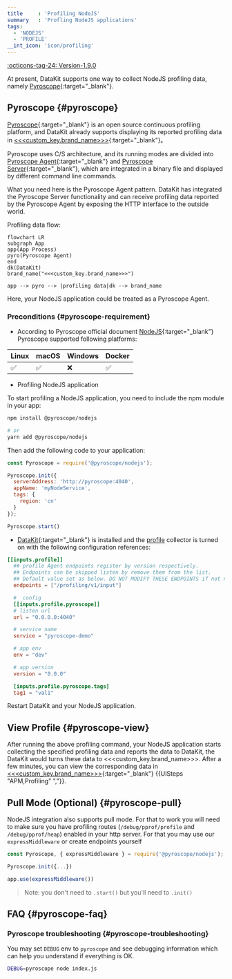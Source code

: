 ```yaml
---
title     : 'Profiling NodeJS'
summary   : 'Profling NodeJS applications'
tags:
  - 'NODEJS'
  - 'PROFILE'
__int_icon: 'icon/profiling'
---
```


[:octicons-tag-24: Version-1.9.0](../datakit/changelog.md#cl-1.9.0)

At present, DataKit supports one way to collect NodeJS profiling data, namely [Pyroscope](https://pyroscope.io/){:target="_blank"}.

## Pyroscope {#pyroscope}

[Pyroscope](https://pyroscope.io/){:target="_blank"} is an open source continuous profiling platform, and DataKit already supports displaying its reported profiling data in [<<<custom_key.brand_name>>>](https://www.<<<custom_key.brand_main_domain>>>/){:target="_blank"}。

Pyroscope uses C/S architecture, and its running modes are divided into [Pyroscope Agent](https://pyroscope.io/docs/agent-overview/){:target="_blank"} and [Pyroscope Server](https://pyroscope.io/docs/server-overview/){:target="_blank"}, which are integrated in a binary file and displayed by different command line commands.

What you need here is the Pyroscope Agent pattern. DataKit has integrated the Pyroscope Server functionality and can receive profiling data reported by the Pyroscope Agent by exposing the HTTP interface to the outside world.

Profiling data flow:

```mermaid
flowchart LR
subgraph App
app(App Process)
pyro(Pyroscope Agent)
end
dk(DataKit)
brand_name("<<<custom_key.brand_name>>>")

app --> pyro --> |profiling data|dk --> brand_name
```

Here, your NodeJS application could be treated as a Pyroscope Agent.

### Preconditions {#pyroscope-requirement}

- According to Pyroscope official document [NodeJS](https://pyroscope.io/docs/nodejs/){:target="_blank"}  Pyroscope supported following platforms:

|  Linux   | macOS  | Windows  | Docker  |
|  ----  | ----  | ----  | ----  |
| :white_check_mark:  | :white_check_mark: | :x: | :white_check_mark: |

- Profiling NodeJS application

To start profiling a NodeJS application, you need to include the npm module in your app:

```sh
npm install @pyroscope/nodejs

# or
yarn add @pyroscope/nodejs
```

Then add the following code to your application:

```js
const Pyroscope = require('@pyroscope/nodejs');

Pyroscope.init({
  serverAddress: 'http://pyroscope:4040',
  appName: 'myNodeService',
  tags: {
    region: 'cn'
  }
});

Pyroscope.start()
```

- [DataKit](https://www.<<<custom_key.brand_main_domain>>>/){:target="_blank"} is installed and the [profile](profile.md#config) collector is turned on with the following configuration references:

```toml
[[inputs.profile]]
  ## profile Agent endpoints register by version respectively.
  ## Endpoints can be skipped listen by remove them from the list.
  ## Default value set as below. DO NOT MODIFY THESE ENDPOINTS if not necessary.
  endpoints = ["/profiling/v1/input"]

  #  config
  [[inputs.profile.pyroscope]]
  # listen url
  url = "0.0.0.0:4040"

  # service name
  service = "pyroscope-demo"

  # app env
  env = "dev"

  # app version
  version = "0.0.0"

  [inputs.profile.pyroscope.tags]
  tag1 = "val1"
```

Restart DataKit and your NodeJS application.

## View Profile {#pyroscope-view}

After running the above profiling command, your NodeJS application starts collecting the specified profiling data and reports the data to DataKit, the DataKit would turns these data to <<<custom_key.brand_name>>>. After a few minutes, you can view the corresponding data in [<<<custom_key.brand_name>>>](https://console.<<<custom_key.brand_main_domain>>>/tracing/profile){:target="_blank"} {{UISteps "APM,Profiling" ","}}.

## Pull Mode (Optional) {#pyroscope-pull}

NodeJS integration also supports pull mode. For that to work you will need to make sure you have profiling routes (`/debug/pprof/profile` and `/debug/pprof/heap`) enabled in your http server. For that you may use our `expressMiddleware` or create endpoints yourself

```js
const Pyroscope, { expressMiddleware } = require('@pyroscope/nodejs');

Pyroscope.init({...})

app.use(expressMiddleware())
```

>Note: you don't need to `.start()` but you'll need to `.init()`

## FAQ {#pyroscope-faq}

### Pyroscope troubleshooting {#pyroscope-troubleshooting}

You may set `DEBUG` env to `pyroscope` and see debugging information which can help you understand if everything is OK.

```sh
DEBUG=pyroscope node index.js
```
